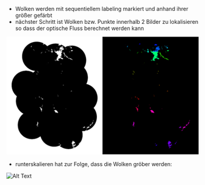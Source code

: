 * Wolken werden mit sequentiellem labeling markiert und anhand ihrer größer gefärbt
* nächster Schritt ist Wolken bzw. Punkte innerhalb 2 Bilder zu lokalisieren so 
     dass der optische Fluss berechnet werden kann


![Alt Text](clouds.gif)


* runterskalieren hat zur Folge, dass die Wolken gröber werden:


![Alt Text](clouds_40_scaled.gif)